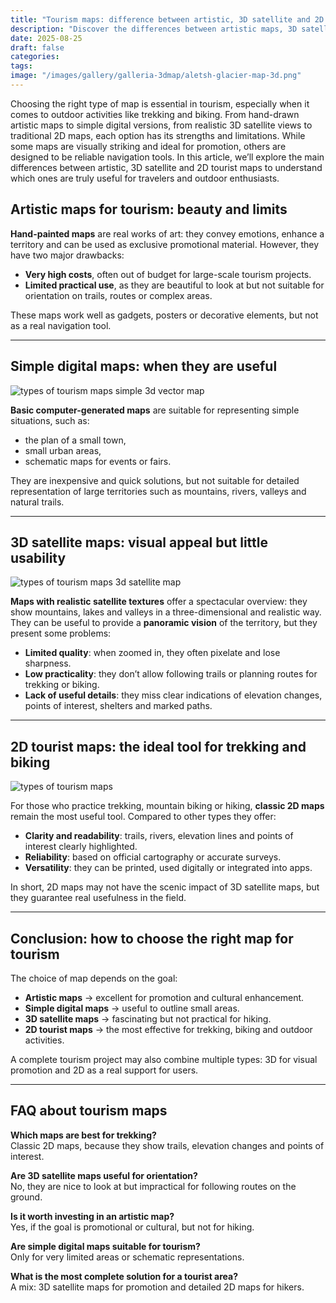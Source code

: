 ```yaml
---
title: "Tourism maps: difference between artistic, 3D satellite and 2D maps for trekking and biking"
description: "Discover the differences between artistic maps, 3D satellite maps and 2D tourist maps. Which ones are truly useful for trekking, biking and mountain hikes?"
date: 2025-08-25
draft: false
categories:
tags:
image: "/images/gallery/galleria-3dmap/aletsh-glacier-map-3d.png"
---
```


Choosing the right type of map is essential in tourism, especially when it comes to outdoor activities like trekking and biking. From hand-drawn artistic maps to simple digital versions, from realistic 3D satellite views to traditional 2D maps, each option has its strengths and limitations. While some maps are visually striking and ideal for promotion, others are designed to be reliable navigation tools. In this article, we’ll explore the main differences between artistic, 3D satellite and 2D tourist maps to understand which ones are truly useful for travelers and outdoor enthusiasts.

## Artistic maps for tourism: beauty and limits  
**Hand-painted maps** are real works of art: they convey emotions, enhance a territory and can be used as exclusive promotional material. However, they have two major drawbacks:  

- **Very high costs**, often out of budget for large-scale tourism projects.  
- **Limited practical use**, as they are beautiful to look at but not suitable for orientation on trails, routes or complex areas.  

These maps work well as gadgets, posters or decorative elements, but not as a real navigation tool.  

---

## Simple digital maps: when they are useful  

![types of tourism maps simple 3d vector map](/images/gallery/galleria-3dmap/sangiuseppe2.png "types of tourism maps simple 3d vector")

**Basic computer-generated maps** are suitable for representing simple situations, such as:  

- the plan of a small town,  
- small urban areas,  
- schematic maps for events or fairs.  

They are inexpensive and quick solutions, but not suitable for detailed representation of large territories such as mountains, rivers, valleys and natural trails.  

---

## 3D satellite maps: visual appeal but little usability  
![types of tourism maps 3d satellite map](/images/gallery/galleria-3dmap/maps3Dgraphics.png "types of tourism maps 3d satellite")

**Maps with realistic satellite textures** offer a spectacular overview: they show mountains, lakes and valleys in a three-dimensional and realistic way. They can be useful to provide a **panoramic vision** of the territory, but they present some problems:  

- **Limited quality**: when zoomed in, they often pixelate and lose sharpness.  
- **Low practicality**: they don’t allow following trails or planning routes for trekking or biking.  
- **Lack of useful details**: they miss clear indications of elevation changes, points of interest, shelters and marked paths.  

---

## 2D tourist maps: the ideal tool for trekking and biking  
![types of tourism maps](/images/gallery/galleria-3dmap/creazione-cartine-per-trekking.png "types of tourism maps")

For those who practice trekking, mountain biking or hiking, **classic 2D maps** remain the most useful tool. Compared to other types they offer:  

- **Clarity and readability**: trails, rivers, elevation lines and points of interest clearly highlighted.  
- **Reliability**: based on official cartography or accurate surveys.  
- **Versatility**: they can be printed, used digitally or integrated into apps.  

In short, 2D maps may not have the scenic impact of 3D satellite maps, but they guarantee real usefulness in the field.  

---

## Conclusion: how to choose the right map for tourism  
The choice of map depends on the goal:  

- **Artistic maps** → excellent for promotion and cultural enhancement.  
- **Simple digital maps** → useful to outline small areas.  
- **3D satellite maps** → fascinating but not practical for hiking.  
- **2D tourist maps** → the most effective for trekking, biking and outdoor activities.  

A complete tourism project may also combine multiple types: 3D for visual promotion and 2D as a real support for users.  

---

## FAQ about tourism maps  

**Which maps are best for trekking?**  
Classic 2D maps, because they show trails, elevation changes and points of interest.  

**Are 3D satellite maps useful for orientation?**  
No, they are nice to look at but impractical for following routes on the ground.  

**Is it worth investing in an artistic map?**  
Yes, if the goal is promotional or cultural, but not for hiking.  

**Are simple digital maps suitable for tourism?**  
Only for very limited areas or schematic representations.  

**What is the most complete solution for a tourist area?**  
A mix: 3D satellite maps for promotion and detailed 2D maps for hikers.  
